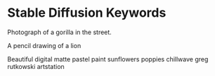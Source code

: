 # Stable Diffusion Keywords

Photograph of a gorilla in the street.

A pencil drawing of a lion

Beautiful digital matte pastel paint sunflowers poppies chillwave greg rutkowski artstation

